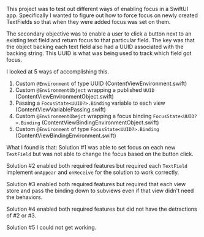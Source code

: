 This project was to test out different ways of enabling focus in a SwiftUI app. Specifically I wanted to figure out how to force focus on newly created TextFields
so that when they were added focus was set on them. 

The secondary objective was to enable a user to click a button next to an existing text field and return focus to that particular field. The key was that the object 
backing each text field also had a UUID associated with the backing string. This UUID is what was being used to track which field got focus.

I looked at 5 ways of accomplishing this.

1. Custom `@Environment` of type UUID (ContentViewEnvironment.swift)
2. Custom `@EnvironmentObject` wrapping a published `UUID` (ContentViewEnvironmentObject.swift)
3. Passing a `FocusState<UUID?>.Binding` variable to each view (ContentViewVariablePassing.swift)
4. Custom `@EnvironmentObejct` wrapping a focus binding `FocusState<UUID?>.Binding` (ContentViewBindingEnvironmentObject.swift)
5. Custom `@Environment` of type `FocusState<UUID?>.Binding` (ContentViewBindingEnvironment.swift)


What I found is that:
Solution #1 was able to set focus on each new `TextField` but was not able to change the focus based on the button click.

Solution #2 enabled both required features but required each `TextField` implement `onAppear` and `onReceive` for the solution to work correctly.

Solution #3 enabled both required features but required that each view store and pass the binding down to subviews even if that view didn't need the behaviors.

Solution #4 enabled both required features but did not have the detractions of #2 or #3.

Solution #5 I could not get working.
